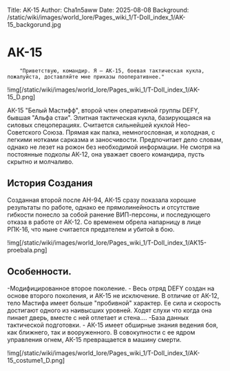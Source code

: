 Title: AK-15
Author: Cha1n5aww
Date: 2025-08-08
Background: /static/wiki/images/world_lore/Pages_wiki_1/T-Doll_index_1/AK-15_backgorund.jpg

# АК-15
```
	"Приветствую, командир. Я — АК-15, боевая тактическая кукла, пожалуйста, доставляйте мне приказы пооперативнее."
```
!img[/static/wiki/images/world_lore/Pages_wiki_1/T-Doll_index_1/AK-15_D.png]

АК-15 "Белый Мастифф", второй член оперативной группы DEFY, бывшая "Альфа стаи". Элитная тактическая кукла, базирующаяся на силовых спецоперациях. Считается сильнейшей куклой Нео-Советского Союза. Прямая как палка, немногословная, и холодная, с легкими нотками сарказма и заносчивости. Предпочитает дело словам, однако не лезет на рожон без необходимой информации. Не смотря на постоянные подколы АК-12, она уважает своего командира, пусть скрытно и молчаливо. 

## История Создания
Созданная второй после АН-94, АК-15 сразу показала хорошие результаты по работе, однако ее прямолинейность и отсутствие гибкости понесло за собой ранение ВИП-персоны, и последующего отказа в работе от АК-12. Со временем обрела напарницу в лице РПК-16, что ныне считается предателем и убитой в бою. 

!img[/static/wiki/images/world_lore/Pages_wiki_1/T-Doll_index_1/AK15-proebala.png]

## Особенности.
-Модифицированное второе поколение. - Весь отряд DEFY создан на основе второго поколения, и АК-15 не исключение. В отличие от АК-12, тело Мастифа имеет больше "пробивной" характер. Ее сила и скорость достигают одного из наивысших уровней. Ходят слухи что когда она пинает дверь, вместе с ней отлетает и стена....
-База данных тактической подготовки. - АК-15 имеет обширные знания ведения боя, как ближнего, так и вооруженного. В совокупности с ее ядром управления огнем, АК-15 превращается в машину смерти.

!img[/static/wiki/images/world_lore/Pages_wiki_1/T-Doll_index_1/AK-15_costume1_D.png]